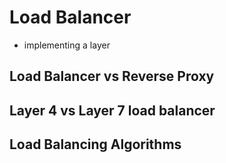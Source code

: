 # Load Balancer
- implementing a layer 

## Load Balancer vs Reverse Proxy

## Layer 4 vs Layer 7 load balancer

## Load Balancing Algorithms

